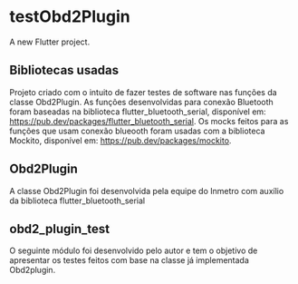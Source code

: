 # testObd2Plugin

A new Flutter project.

## Bibliotecas usadas

Projeto criado com o intuito de fazer testes de software nas funções da classe Obd2Plugin.
As funções desenvolvidas para conexão Bluetooth foram baseadas na biblioteca flutter_bluetooth_serial, disponível em: https://pub.dev/packages/flutter_bluetooth_serial.
Os mocks feitos para as funções que usam conexão blueooth foram usadas com a biblioteca Mockito, disponível em: https://pub.dev/packages/mockito.

## Obd2Plugin
A classe Obd2Plugin foi desenvolvida pela equipe do Inmetro com auxílio da biblioteca flutter_bluetooth_serial

## obd2_plugin_test
O seguinte módulo foi desenvolvido pelo autor e tem o objetivo de apresentar os testes feitos com base na classe já implementada Obd2plugin.
